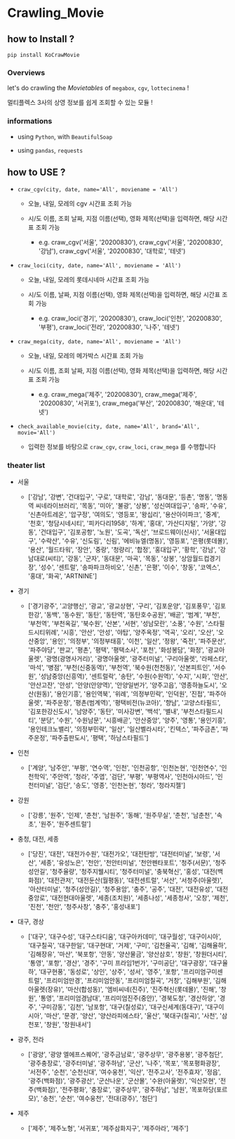 # Crawling_Movie

## how to Install ?

```
pip install KoCrawMovie
```

### Overviews

let's do crawling the *Movietables* of `megabox`, `cgv`, `lottecinema` !

멀티플렉스 3사의 상영 정보를 쉽게 조회할 수 있는 모듈 ! 


### informations

- using `Python`, with `BeautifulSoap`

- using `pandas`, `requests`


## how to USE ? 

- `craw_cgv(city, date, name='All', moviename = 'All')`

  - 오늘, 내일, 모레의 cgv 시간표 조회 가능
  
  - 시/도 이름, 조회 날짜, 지점 이름(선택), 영화 제목(선택)을 입력하면, 해당 시간표 조회 가능 
  
    - e.g. craw_cgv('서울', '20200830'), craw_cgv('서울', '20200830', '강남'), craw_cgv('서울', '20200830', '대학로', '테넷')

- `craw_loci(city, date, name='All', moviename = 'All')`
  
  - 오늘, 내일, 모레의 롯데시네마 시간표 조회 가능
  
  - 시/도 이름, 날짜, 지점 이름(선택), 영화 제목(선택)을 입력하면, 해당 시간표 조회 가능 
  
    - e.g. craw_loci('경기', '20200830'), craw_loci('인천', '20200830', '부평'), craw_loci('전라', '20200830', '나주', '테넷')

- `craw_mega(city, date, name='All', moviename = 'All')`

  - 오늘, 내일, 모레의 메가박스 시간표 조회 가능
  
  - 시/도 이름, 조회 날짜, 지점 이름(선택), 영화 제목(선택)을 입력하면, 해당 시간표 조회 가능 
  
    - e.g. craw_mega('제주', '20200830'), craw_mega('제주', '20200830', '서귀포'), craw_mega('부산', '20200830', '해운대', '테넷')

- `check_available_movie(city, date, name='All', brand='All', movie='All')`

  - 입력한 정보를 바탕으로 `craw_cgv`, `craw_loci`, `craw_mega` 를 수행합니다
  
  
### theater list

- 서울

  - ['강남', '강변', '건대입구', '구로', '대학로', '강남', '동대문', '등촌', '명동', '명동역 씨네라이브러리', '목동', '미아', '불광', '상봉', '성신여대입구', '송파', '수유', '신촌아트레온', '압구정', '여의도', '영등포', '왕십리', '용산아이파크', '중계', '천호', '청담시네시티', '피카다리1958', '하계', '홍대', '가산디지털', '가양', '강동', '건대입구', '김포공항', '노원', '도곡', '독산', '브로드웨이(신사)', '서울대입구', '수락산', '수유', '신도림', '신림', '에비뉴엘(명동)', '영등포', '은평(롯데몰)', '용산', '월드타워', '장안', '중랑', '청량리', '합정', '홍대입구', '황학', '강남', '강남대로(씨티)', '강동', '군자', '동대문', '마곡', '목동', '상봉', '상암월드컵경기장', '성수', '센트럴', '송파파크하비오', '신촌', '은평', '이수', '창동', '코엑스', '홍대', '화곡', 'ARTNINE']


- 경기

  - ['경기광주', '고양행신', '광교', '광교상현', '구리', '김포운양', '김포풍무', '김포한강', '동백', '동수원', '동탄', '동탄역', '동탄호수공원', '배곧', '범계', '부천', '부천역', '부천옥길', '북수원', '산본', '서현', '성남모란', '소풍', '수원', '스타필드시티위례', '시흥', '안산', '안성', '야탑', '양주옥정', '역곡', '오리', '오산', '오산중앙', '용인', '의정부', '의정부태흥', '이천', '일산', '정왕', '죽전', '파주문산', '파주야당', '판교', '평촌', '평택', '평택소사', '포천', '화성봉담', '화정', '광교아울렛', '광명(광명사거리)', '광명아울렛', '광주터미널', '구리아울렛', '라페스타', '마석', '병점', '부천(신중동역)', '부천역', '북수원(천천동)', '산본피트인', '서수원', '성남중앙(신흥역)', '센트럴락', '송탄', '수원(수원역)', '수지', '시화', '안산', '안산고잔', '안성', '안양(안양역)', '안양일번가', '양주고읍', '영종하늘도시', '오산(원동)', '용인기흥', '용인역북', '위례', '의정부민락', '인덕원', '진접', '파주아울렛', '파주운정', '평촌(범계역)', '평택비전(뉴코아)', '향남', '고양스타필드', '김포한강신도시', '남양주', '동탄', '미사강변', '백석', '별내', '부천스타필드시티', '분당', '수원', '수원남문', '시흥배곧', '안산중앙', '양주', '영통', '용인기흥', '용인테크노밸리', '의정부민락', '일산', '일산벨라시타', '킨텍스', '파주금촌', '파주운정', '파주출판도시', '평택', '하남스타필드']


- 인천

  - ['계양', '남주안', '부평', '연수역', '인천', '인천공항', '인천논현', '인천연수', '인천학익', '주안역', '청라', '주엽', '검단', '부평', '부평역사', '인천아시아드', '인천터미널', '검단', '송도', '영종', '인천논현', '청라', '청라지젤']

  
- 강원

  - ['강릉', '원주', '인제', '춘천', '남원주', '동해', '원주무실', '춘천', '남춘천', '속초', '원주', '원주센트럴']

- 충청, 대전, 세종

  - ['당진', '대전', '대전가수원', '대전가오', '대전탄방', '대전터미널', '보령', '서산', '세종', '유성노은', '천안', '천안터미널', '천안펜타포트', '청주(서문)', '청주성안길', '청주율량', '청주지웰시티', '청주터미널', '충북혁신', '홍성', '대전(백화점)', '대전관저', '대전둔산(월평동)', '대전센트럴', '서산', '서청주(아울렛)', '아산터미널', '청주(성안길)', '청주용암', '충주', '공주', '대전', '대전유성', '대전중앙로', '대전현대아울렛', '세종(조치원)', '세종나성', '세종청사', '오창', '제천', '진천', '천안', '청주사창', '충주', '홍성내포']

- 대구, 경상

  - ['대구', '대구수성', '대구스타디움', '대구아카데미', '대구월성', '대구이시아', '대구칠곡', '대구한일', '대구현대', '거제', '구미', '김천율곡', '김해', '김해율하', '김해장유', '마산', '북포항', '안동', '양산물금', '양산삼호', '창원', '창원더시티', '통영', '포항', '경산', '경주', '구미 프라임1번가', '구미공단', '대구광장', '대구율하', '대구현풍', '동성로', '상인', '상주', '성서', '영주', '포항', '프리미엄구미센트럴', '프리미엄만경', '프리미엄안동', '프리미엄칠곡', '거창', '김해부원', '김해아울렛(장유)', '마산(합성동)', '엠비씨네(진주)', '진주혁신(롯데몰)', '진해', '창원', '통영', '프리미엄경남대', '프리미엄진주(중안)', '경북도청', '경산하양', '경주', '구미강동', '김천', '남포항', '대구(칠성로)', '대구신세계(동대구)', '대구이시아', '마산', '문경', '양산', '양산라피에스타', '울산', '북대구(칠곡)', '사천', '삼천포', '창원', '창원내서']

- 광주, 전라 

  - ['광양', '광양 엘에프스퀘어', '광주금남로', '광주상무', '광주용봉', '광주첨단', '광주충장로', '광주터미널', '광주하남', '군산', '나주', '목포', '목포평화광장', '서전주', '순천', '순천신대', '여수웅천', '익산', '전주고사', '전주효자', '정읍', '광주(백화점)', '광주광산', '군산나운', '군산몰', '수완(아울렛)', '익산모현', '전주(백화점)', '전주평화', '충장로', '광주상무', '광주하남', '남원', '목포하당(포르모)', '송천', '순천', '여수웅천', '전대(광주)', '첨단']


- 제주

  - ['제주', '제주노형', '서귀포', '제주삼화지구', '제주아라', '제주']

